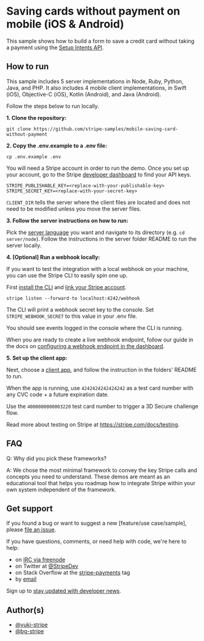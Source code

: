 # Saving cards without payment on mobile (iOS & Android)

This sample shows how to build a form to save a credit card without taking a payment using the [Setup Intents API](https://stripe.com/docs/api/setup_intents).

## How to run

This sample includes 5 server implementations in Node, Ruby, Python, Java, and PHP. It also includes 4 mobile client implementations, in Swift (iOS), Objective-C (iOS), Kotlin (Android), and Java (Android).

Follow the steps below to run locally.

**1. Clone the repository:**

```
git clone https://github.com/stripe-samples/mobile-saving-card-without-payment
```

**2. Copy the .env.example to a .env file:**

```
cp .env.example .env
```

You will need a Stripe account in order to run the demo. Once you set up your account, go to the Stripe [developer dashboard](https://stripe.com/docs/development/quickstart#api-keys) to find your API keys.

```
STRIPE_PUBLISHABLE_KEY=<replace-with-your-publishable-key>
STRIPE_SECRET_KEY=<replace-with-your-secret-key>
```

`CLIENT_DIR` tells the server where the client files are located and does not need to be modified unless you move the server files.

**3. Follow the server instructions on how to run:**

Pick the [server language](server) you want and navigate to its directory (e.g. `cd server/node`).  Follow the instructions in the server folder README to run the server locally.

**4. [Optional] Run a webhook locally:**

If you want to test the integration with a local webhook on your machine, you can use the Stripe CLI to easily spin one up.

First [install the CLI](https://stripe.com/docs/stripe-cli) and [link your Stripe account](https://stripe.com/docs/stripe-cli#link-account).

```
stripe listen --forward-to localhost:4242/webhook
```

The CLI will print a webhook secret key to the console. Set `STRIPE_WEBHOOK_SECRET` to this value in your .env file.

You should see events logged in the console where the CLI is running.

When you are ready to create a live webhook endpoint, follow our guide in the docs on [configuring a webhook endpoint in the dashboard](https://stripe.com/docs/webhooks/setup#configure-webhook-settings). 

**5. Set up the client app:**

Next, choose a [client app](client), and follow the instruction in the folders' README to run.

When the app is running, use `4242424242424242` as a test card number with any CVC code + a future expiration date.

Use the `4000000000003220` test card number to trigger a 3D Secure challenge flow.

Read more about testing on Stripe at https://stripe.com/docs/testing.

## FAQ
Q: Why did you pick these frameworks?

A: We chose the most minimal framework to convey the key Stripe calls and concepts you need to understand. These demos are meant as an educational tool that helps you roadmap how to integrate Stripe within your own system independent of the framework.

## Get support
If you found a bug or want to suggest a new [feature/use case/sample], please [file an issue](../../issues).

If you have questions, comments, or need help with code, we're here to help:
- on [IRC via freenode](https://webchat.freenode.net/?channel=#stripe)
- on Twitter at [@StripeDev](https://twitter.com/StripeDev)
- on Stack Overflow at the [stripe-payments](https://stackoverflow.com/tags/stripe-payments/info) tag
- by [email](mailto:support+github@stripe.com)

Sign up to [stay updated with developer news](https://go.stripe.global/dev-digest).

## Author(s)
- [@yuki-stripe](https://github.com/yuki-stripe)
- [@bg-stripe](https://github.com/bg-stripe)
